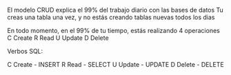 El modelo CRUD explica el 99% del trabajo diario con las bases de datos
Tu creas una tabla una vez, y no estás creando tablas nuevas todos los dias

En todo momento, en el 99% de tu tiempo, estás realizando 4 operaciones
C Create
R Read
U Update
D Delete

Verbos SQL:

C Create - INSERT
R Read - SELECT
U Update - UPDATE
D Delete - DELETE
